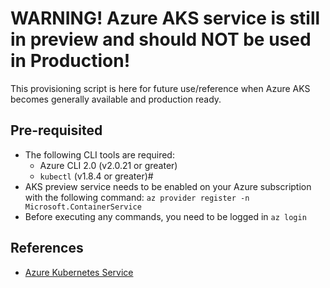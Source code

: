# WARNING! Azure AKS service is still in preview and should NOT be used in Production! #

This provisioning script is here for future use/reference when Azure AKS becomes generally available and production ready.

## Pre-requisited ##

- The following CLI tools are required:
  - Azure CLI 2.0 (v2.0.21 or greater)
  - `kubectl` (v1.8.4 or greater)#
- AKS preview service needs to be enabled on your Azure subscription with the following command:
  `az provider register -n Microsoft.ContainerService`
- Before executing any commands, you need to be logged in `az login`

## References ##

- [Azure Kubernetes Service](https://docs.microsoft.com/en-ca/azure/aks/intro-kubernetes)
